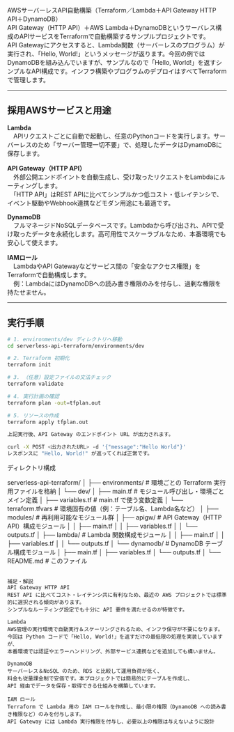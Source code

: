 AWSサーバーレスAPI自動構築（Terraform／Lambda＋API Gateway HTTP API＋DynamoDB）  
API Gateway（HTTP API）＋AWS Lambda＋DynamoDBというサーバレス構成のAPIサービスをTerraformで自動構築するサンプルプロジェクトです。  
API Gatewayにアクセスすると、Lambda関数（サーバーレスのプログラム）が実行され、「Hello, World!」というメッセージが返ります。今回の例ではDynamoDBを組み込んでいますが、サンプルなので「Hello, World!」を返すシンプルなAPI構成です。インフラ構築やプログラムのデプロイはすべてTerraformで管理します。

---

## 採用AWSサービスと用途

**Lambda**  
　APIリクエストごとに自動で起動し、任意のPythonコードを実行します。サーバーレスのため「サーバー管理一切不要」で、処理したデータはDynamoDBに保存します。

**API Gateway（HTTP API）**  
　外部公開エンドポイントを自動生成し、受け取ったリクエストをLambdaにルーティングします。  
　「HTTP API」はREST APIに比べてシンプルかつ低コスト・低レイテンシで、イベント駆動やWebhook連携などモダン用途にも最適です。

**DynamoDB**  
　フルマネージドNoSQLデータベースです。Lambdaから呼び出され、APIで受け取ったデータを永続化します。高可用性でスケーラブルなため、本番環境でも安心して使えます。

**IAMロール**  
　LambdaやAPI Gatewayなどサービス間の「安全なアクセス権限」をTerraformで自動構成します。  
　例：LambdaにはDynamoDBへの読み書き権限のみを付与し、過剰な権限を持たせません。

---

## 実行手順

```bash
# 1. environments/dev ディレクトリへ移動
cd serverless-api-terraform/environments/dev

# 2. Terraform 初期化
terraform init

# 3. （任意）設定ファイルの文法チェック
terraform validate

# 4. 実行計画の確認
terraform plan -out=tfplan.out

# 5. リソースの作成
terraform apply tfplan.out

上記実行後、API Gateway のエンドポイント URL が出力されます。

curl -X POST <出力されたURL> -d '{"message":"Hello World"}'
レスポンスに "Hello, World!" が返ってくれば正常です。

```
ディレクトリ構成

serverless-api-terraform/
│
├── environments/               # 環境ごとの Terraform 実行用ファイルを格納
│   └── dev/
│       ├── main.tf             # モジュール呼び出し・環境ごとメイン定義
│       ├── variables.tf        # main.tf で使う変数定義
│       └── terraform.tfvars    # 環境固有の値（例：テーブル名、Lambda名など）
│
├── modules/                    # 再利用可能なモジュール群
│   ├── apigw/                  # API Gateway（HTTP API）構成モジュール
│   │   ├── main.tf
│   │   ├── variables.tf
│   │   └── outputs.tf
│   ├── lambda/                 # Lambda 関数構成モジュール
│   │   ├── main.tf
│   │   ├── variables.tf
│   │   └── outputs.tf
│   └── dynamodb/               # DynamoDB テーブル構成モジュール
│       ├── main.tf
│       ├── variables.tf
│       └── outputs.tf
│
└── README.md                   # このファイル
```

補足・解説
API Gateway HTTP API
REST API に比べてコスト・レイテンシ共に有利なため、最近の AWS プロジェクトでは標準的に選択される傾向があります。
シンプルなルーティング設定でも十分に API 要件を満たせるのが特徴です。

Lambda
AWS管理の実行環境で自動実行＆スケーリングされるため、インフラ保守が不要になります。
今回は Python コードで「Hello, World!」を返すだけの最低限の処理を実装していますが、
本番環境では認証やエラーハンドリング、外部サービス連携などを追加しても構いません。

DynamoDB
サーバーレス＆NoSQL のため、RDS と比較して運用負荷が低く、
料金も従量課金制で安価です。本プロジェクトでは簡易的にテーブルを作成し、
API 経由でデータを保存・取得できる仕組みを構築しています。

IAM ロール
Terraform で Lambda 用の IAM ロールを作成し、最小限の権限（DynamoDB への読み書き権限など）のみを付与します。
API Gateway には Lambda 実行権限を付与し、必要以上の権限は与えないように設計

